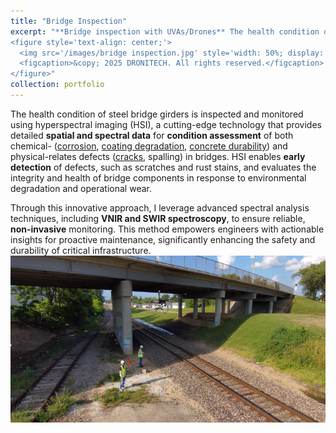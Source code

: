 ```yaml
---
title: "Bridge Inspection"
excerpt: "**Bridge inspection with UVAs/Drones** The health condition of bridges is inspected by multiple modal sensors integrated into a UAV/drone for condition assessment and monitoring in responses to natural degradations and extreme events. <br/>
<figure style='text-align: center;'>
  <img src='/images/bridge inspection.jpg' style='width: 50%; display: block; margin: 0 auto;'>
  <figcaption>&copy; 2025 DRONITECH. All rights reserved.</figcaption>
</figure>"
collection: portfolio
---
```



The health condition of steel bridge girders is inspected and monitored using hyperspectral imaging (HSI), a cutting-edge technology that provides detailed **spatial and spectral data** for **condition assessment** of both chemical- ([corrosion](https://doi.org/10.1016/j.conbuildmat.2023.130506), [coating degradation](https://doi.org/10.3390/coatings13061008), [concrete durability](https://doi.org/10.1016/j.conbuildmat.2024.135207)) and physical-relates defects ([cracks](https://ui.adsabs.harvard.edu/abs/2025arXiv250106922Z/abstract), spalling) in bridges. HSI enables **early detection** of defects, such as scratches and rust stains, and evaluates the integrity and health of bridge components in response to environmental degradation and operational wear.

Through this innovative approach, I leverage advanced spectral analysis techniques, including **VNIR and SWIR spectroscopy**, to ensure reliable, **non-invasive** monitoring. This method empowers engineers with actionable insights for proactive maintenance, significantly enhancing the safety and durability of critical infrastructure.
<br/><img src='/images/10th bridge inspection.png'>


